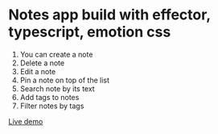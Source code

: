# Notes app build with effector, typescript, emotion css

1. You can create a note
2. Delete a note
3. Edit a note
4. Pin a note on top of the list
5. Search note by its text
6. Add tags to notes
7. Filter notes by tags

[Live demo](https://elegant-shaw-1174e2.netlify.app)
